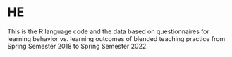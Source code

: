 # HE
This is the R language code and the data based on questionnaires for learning behavior vs. learning outcomes of blended teaching practice from Spring Semester 2018 to Spring Semester 2022.
